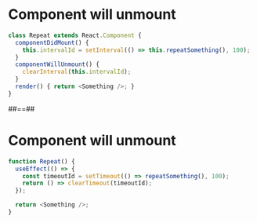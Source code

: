 <!-- .slide: class="with-code" -->

# Component will unmount

```TypeScript [5-7]
class Repeat extends React.Component {
  componentDidMount() {
    this.intervalId = setInterval(() => this.repeatSomething(), 100);
  }
  componentWillUnmount() {
    clearInterval(this.intervalId);
  }
  render() { return <Something />; }
}
```

<!-- .element: class="big-code" -->

##==##

<!-- .slide: class="with-code" -->

# Component will unmount

```TypeScript [4]
function Repeat() {
  useEffect(() => {
    const timeoutId = setTimeout(() => repeatSomething(), 100);
    return () => clearTimeout(timeoutId);
  });

  return <Something />;
}
```

<!-- .element: class="big-code" -->
